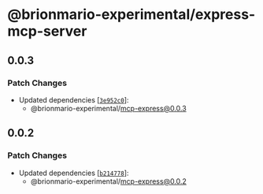 # @brionmario-experimental/express-mcp-server

## 0.0.3

### Patch Changes

- Updated dependencies
  [[`3e952c0`](https://github.com/brionmario/mcp-node/commit/3e952c0bfb9da069f2193621d963e76bb54873af)]:
  - @brionmario-experimental/mcp-express@0.0.3

## 0.0.2

### Patch Changes

- Updated dependencies
  [[`b214778`](https://github.com/brionmario/mcp-node/commit/b214778637b99242e6269f0c53ef1a9760030971)]:
  - @brionmario-experimental/mcp-express@0.0.2
